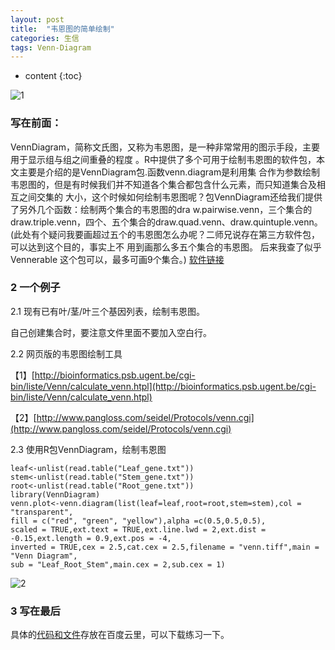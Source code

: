 ```yaml
---
layout: post
title:  "韦恩图的简单绘制"
categories: 生信 
tags: Venn-Diagram   
---
```


* content
{:toc}

![1](http://o7zaxp1i2.bkt.clouddn.com/five.png)

### 写在前面：
 VennDiagram，简称文氏图，又称为韦恩图，是一种非常常用的图示手段，主要用于显示组与组之间重叠的程度
 。R中提供了多个可用于绘制韦恩图的软件包，本文主要是介绍的是VennDiagram包.函数venn.diagram是利用集
 合作为参数绘制韦恩图的，但是有时候我们并不知道各个集合都包含什么元素，而只知道集合及相互之间交集的
 大小，这个时候如何绘制韦恩图呢？包VennDiagram还给我们提供了另外几个函数：绘制两个集合的韦恩图的dra
 w.pairwise.venn，三个集合的draw.triple.venn，四个、五个集合的draw.quad.venn、draw.quintuple.venn。
 (此处有个疑问我要画超过五个的韦恩图怎么办呢？二师兄说存在第三方软件包，可以达到这个目的，事实上不
 用到画那么多五个集合的韦恩图。
 后来我查了似乎 Vennerable 这个包可以，最多可画9个集合。)
[软件链接](https://github.com/js229/Vennerable)

### 2 一个例子
2.1 现有已有叶/茎/叶三个基因列表，绘制韦恩图。

自己创建集合时，要注意文件里面不要加入空白行。

2.2 网页版的韦恩图绘制工具

【1】[http://bioinformatics.psb.ugent.be/cgi-bin/liste/Venn/calculate_venn.htpl](http://bioinformatics.psb.ugent.be/cgi-bin/liste/Venn/calculate_venn.htpl)

【2】[http://www.pangloss.com/seidel/Protocols/venn.cgi](http://www.pangloss.com/seidel/Protocols/venn.cgi)

2.3 使用R包VennDiagram，绘制韦恩图

```
leaf<-unlist(read.table("Leaf_gene.txt"))
stem<-unlist(read.table("Stem_gene.txt"))
root<-unlist(read.table("Root_gene.txt"))
library(VennDiagram)
venn.plot<-venn.diagram(list(leaf=leaf,root=root,stem=stem),col = "transparent",
fill = c("red", "green", "yellow"),alpha =c(0.5,0.5,0.5),
scaled = TRUE,ext.text = TRUE,ext.line.lwd = 2,ext.dist = -0.15,ext.length = 0.9,ext.pos = -4,
inverted = TRUE,cex = 2.5,cat.cex = 2.5,filename = "venn.tiff",main = "Venn Diagram",
sub = "Leaf_Root_Stem",main.cex = 2,sub.cex = 1)
```

![2](http://o7zaxp1i2.bkt.clouddn.com/example.png)

### 3 写在最后

具体的[代码和文件](http://pan.baidu.com/s/1hrINnd6)存放在百度云里，可以下载练习一下。

